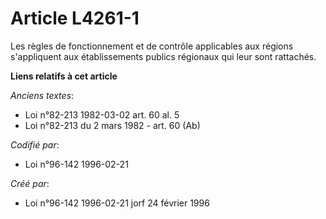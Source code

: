# Article L4261-1

Les règles de fonctionnement et de contrôle applicables aux régions s'appliquent aux établissements publics régionaux qui
leur sont rattachés.

**Liens relatifs à cet article**

_Anciens textes_:

  - Loi n°82-213 1982-03-02 art. 60 al. 5
  - Loi n°82-213 du 2 mars 1982 - art. 60 (Ab)

_Codifié par_:

  - Loi n°96-142 1996-02-21

_Créé par_:

  - Loi n°96-142 1996-02-21 jorf 24 février 1996
